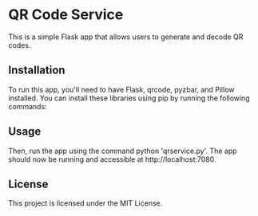 # QR Code Service

This is a simple Flask app that allows users to generate and decode QR codes.

## Installation

To run this app, you'll need to have Flask, qrcode, pyzbar, and Pillow installed. You can install these libraries using pip by running the following commands:

## Usage

Then, run the app using the command python 'qrservice.py'. The app should now be running and accessible at http://localhost:7080.

## License

This project is licensed under the MIT License.
